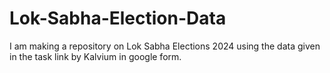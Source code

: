 # Lok-Sabha-Election-Data
I am making a repository on Lok Sabha Elections 2024 using the data given in the task link by Kalvium in google form.
